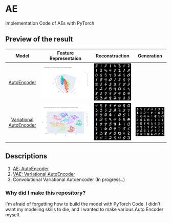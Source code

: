 # AE
Implementation Code of AEs with PyTorch

## Preview of the result

| Model | Feature Representaion | Reconstruction | Generation | 
| :---: | :---: | :---: | :---: |
| [AutoEncoder](1.%20AutoEncoder.ipynb) | ![Feature Representation](images/ae-fig1.png) | ![Reconstruction](images/ae-fig2.png) |
| [Variational AutoEncoder](2.%20Variational%20AutoEncoder.ipynb) | ![Feature Representation](images/vae-fig1.png) | ![Reconstruction](images/vae-fig2.png) | ![Generation](images/vae-fig3.png) |
## Descriptions

1. [AE: AutoEncoder](1.%20AutoEncoder.ipynb)
2. [VAE: Variational AutoEncoder](2.%20Variational%20AutoEncoder.ipynb)
3. Convolutional Variational Autoencoder (In progress..)

### Why did I make this repository?

I'm afraid of forgetting how to build the model with PyTorch Code. I didn't want my modeling skills to die, and I wanted to make various Auto Encoder myself.